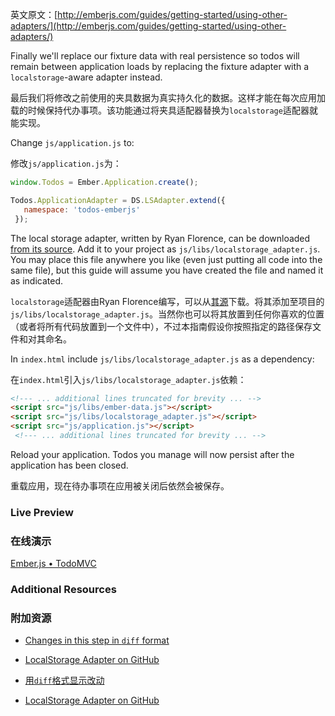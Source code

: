 英文原文：[http://emberjs.com/guides/getting-started/using-other-adapters/](http://emberjs.com/guides/getting-started/using-other-adapters/)

Finally we'll replace our fixture data with real persistence so todos will remain between application loads by replacing the fixture adapter with a `localstorage`-aware adapter instead.

最后我们将修改之前使用的夹具数据为真实持久化的数据。这样才能在每次应用加载的时候保持代办事项。该功能通过将夹具适配器替换为`localstorage`适配器就能实现。

Change `js/application.js` to:

修改`js/application.js`为：

```javascript
window.Todos = Ember.Application.create();

Todos.ApplicationAdapter = DS.LSAdapter.extend({
   namespace: 'todos-emberjs'
 });
```

The local storage adapter, written by Ryan Florence, can be downloaded [from its source](https://github.com/rpflorence/ember-localstorage-adapter). Add it to your project as `js/libs/localstorage_adapter.js`. You may place this file anywhere you like (even just putting all code into the same file), but this guide will assume you have created the file and named it as indicated.

`localstorage`适配器由Ryan
Florence编写，可以从[其源](https://github.com/rpflorence/ember-localstorage-adapter)下载。将其添加至项目的`js/libs/localstorage_adapter.js`。当然你也可以将其放置到任何你喜欢的位置（或者将所有代码放置到一个文件中），不过本指南假设你按照指定的路径保存文件和对其命名。

In `index.html` include `js/libs/localstorage_adapter.js` as a dependency:

在`index.html`引入`js/libs/localstorage_adapter.js`依赖：

```html
<!--- ... additional lines truncated for brevity ... -->
<script src="js/libs/ember-data.js"></script>
<script src="js/libs/localstorage_adapter.js"></script>
<script src="js/application.js"></script>
 <!--- ... additional lines truncated for brevity ... -->
```

Reload your application. Todos you manage will now persist after the application has been closed.

重载应用，现在待办事项在应用被关闭后依然会被保存。

### Live Preview

### 在线演示

<a class="jsbin-embed" href="http://jsbin.com/aZIXaYo/1/embed?live">Ember.js • TodoMVC</a><script src="http://static.jsbin.com/js/embed.js"></script>

### Additional Resources

### 附加资源

  * [Changes in this step in `diff` format](https://github.com/emberjs/quickstart-code-sample/commit/81801d87da42d0c83685ff946c46de68589ce38f)
  * [LocalStorage Adapter on GitHub](https://github.com/rpflorence/ember-localstorage-adapter)

  * [用`diff`格式显示改动](https://github.com/emberjs/quickstart-code-sample/commit/81801d87da42d0c83685ff946c46de68589ce38f)
  * [LocalStorage Adapter on GitHub](https://github.com/rpflorence/ember-localstorage-adapter)
